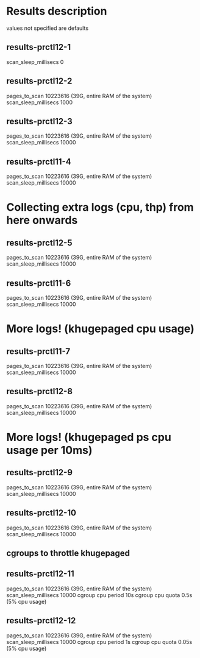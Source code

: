# Results description
values not specified are defaults

## results-prctl12-1
scan_sleep_millisecs 0

## results-prctl12-2
pages_to_scan 10223616 (39G, entire RAM of the system) 
scan_sleep_millisecs 1000

## results-prctl12-3
pages_to_scan 10223616 (39G, entire RAM of the system) 
scan_sleep_millisecs 10000

## results-prctl11-4
pages_to_scan 10223616 (39G, entire RAM of the system) 
scan_sleep_millisecs 10000

# Collecting extra logs (cpu, thp) from here onwards
## results-prctl12-5
pages_to_scan 10223616 (39G, entire RAM of the system) 
scan_sleep_millisecs 10000

## results-prctl11-6
pages_to_scan 10223616 (39G, entire RAM of the system) 
scan_sleep_millisecs 10000

# More logs! (khugepaged cpu usage)
## results-prctl11-7
pages_to_scan 10223616 (39G, entire RAM of the system) 
scan_sleep_millisecs 10000

## results-prctl12-8
pages_to_scan 10223616 (39G, entire RAM of the system) 
scan_sleep_millisecs 10000

# More logs! (khugepaged ps cpu usage per 10ms)
## results-prctl12-9
pages_to_scan 10223616 (39G, entire RAM of the system) 
scan_sleep_millisecs 10000

## results-prctl12-10
pages_to_scan 10223616 (39G, entire RAM of the system) 
scan_sleep_millisecs 10000

## cgroups to throttle khugepaged
## results-prctl12-11
pages_to_scan 10223616 (39G, entire RAM of the system) 
scan_sleep_millisecs 10000
cgroup cpu period 10s
cgroup cpu quota 0.5s (5% cpu usage)

## results-prctl12-12
pages_to_scan 10223616 (39G, entire RAM of the system) 
scan_sleep_millisecs 10000
cgroup cpu period 1s
cgroup cpu quota 0.05s (5% cpu usage)
